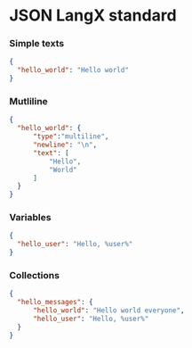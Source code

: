 # JSON LangX standard


### Simple texts
```json
{
  "hello_world": "Hello world"
}
```

### Mutliline
```json
{
  "hello_world": {
      "type":"multiline",
      "newline": "\n",
      "text": [
          "Hello",
          "World"
      ]
  }
}
```


### Variables
```json
{
  "hello_user": "Hello, %user%"
}
```


### Collections
```json
{
  "hello_messages": {
      "hello_world": "Hello world everyone",
      "hello_user": "Hello, %user%"
  }
}
```
